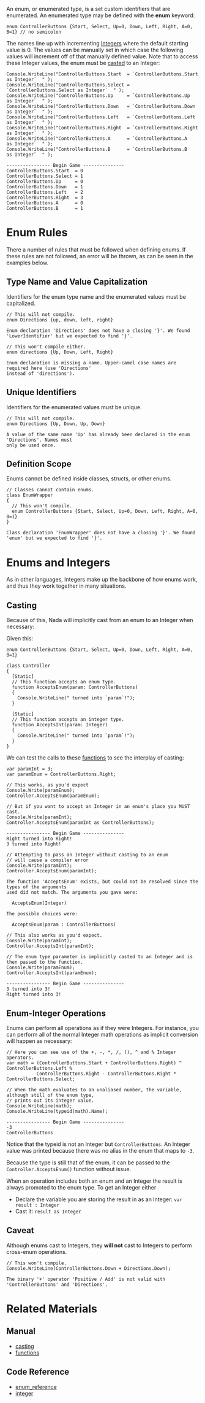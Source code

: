 An enum, or enumerated type, is a set custom identifiers that are enumerated. An enumerated type may be defined with the **enum** keyword:

```lang=csharp, name=Enum Definition
enum ControllerButtons {Start, Select, Up=0, Down, Left, Right, A=0, B=1} // no semicolon
```

The names line up with incrementing [Integers](https://github.com/ZilchEngine/ZilchDocs/blob/master/code_reference/nada_base_types/integer.markdown) where the default starting value is 0. The values can be manually set in which case the following values will increment off of that manually defined value. Note that to access these Integer values, the enum must be [casted](https://github.com/ZilchEngine/ZilchDocs/blob/master/zilch_editor_documentation/zeromanual/nada_in_zero/casting.markdown) to an Integer:
```lang=csharp, name=Casting Enums to Integers
Console.WriteLine("ControllerButtons.Start  = `ControllerButtons.Start  as Integer`  " );
Console.WriteLine("ControllerButtons.Select = `ControllerButtons.Select as Integer`  " );
Console.WriteLine("ControllerButtons.Up     = `ControllerButtons.Up     as Integer`  " );
Console.WriteLine("ControllerButtons.Down   = `ControllerButtons.Down   as Integer`  " );
Console.WriteLine("ControllerButtons.Left   = `ControllerButtons.Left   as Integer`  " );
Console.WriteLine("ControllerButtons.Right  = `ControllerButtons.Right  as Integer`  " );
Console.WriteLine("ControllerButtons.A      = `ControllerButtons.A      as Integer`  " );
Console.WriteLine("ControllerButtons.B      = `ControllerButtons.B      as Integer`  " );
```

```name=Console Window
---------------- Begin Game ---------------
ControllerButtons.Start  = 0  
ControllerButtons.Select = 1  
ControllerButtons.Up     = 0  
ControllerButtons.Down   = 1  
ControllerButtons.Left   = 2  
ControllerButtons.Right  = 3  
ControllerButtons.A      = 0  
ControllerButtons.B      = 1  
```

 # Enum Rules

There a number of rules that must be followed when defining enums. If these rules are not followed, an error will be thrown, as can be seen in the examples below.

 ## Type Name and Value Capitalization

Identifiers for the enum type name and the enumerated values must be capitalized.

```lang=csharp, name=Incorrect Value Identifiers
// This will not compile. 
enum Directions {up, down, left, right}
```

```name=Console Window
Enum declaration 'Directions' does not have a closing '}'. We found 'LowerIdentifier' but we expected to find '}'.
```

```lang=csharp, name=Incorrect Type Name Identifier
// This won't compile either.
enum directions {Up, Down, Left, Right}
```

```name=Console Window
Enum declaration is missing a name. Upper-camel case names are required here (use 'Directions'
instead of 'directions').    
```


 ## Unique Identifiers

Identifiers for the enumerated values must be unique.

```lang=csharp, name=Duplicate Identifiers
// This will not compile.
enum Directions {Up, Down, Up, Down}
```

```name=Console Window
A value of the same name 'Up' has already been declared in the enum 'Directions'. Names must 
only be used once.
```

 ## Definition Scope

Enums cannot be defined inside classes, structs, or other enums.

```lang=csharp, name=Incorrectly Defined Inside a Class
// Classes cannot contain enums.
class EnumWrapper
{
  // This won't compile.
  enum ControllerButtons {Start, Select, Up=0, Down, Left, Right, A=0, B=1}
}
```

```name=Console Window
Class declaration 'EnumWrapper' does not have a closing '}'. We found 'enum' but we expected to find '}'.
```

 # Enums and Integers

As in other languages, Integers make up the backbone of how enums work, and thus they work together in many situations.

 ## Casting

Because of this, Nada will implicitly cast from an enum to an Integer when necessary:

Given this:

```lang=csharp, name=Controller Class and Buttons Enum
enum ControllerButtons {Start, Select, Up=0, Down, Left, Right, A=0, B=1}

class Controller
{
  [Static]
  // This function accepts an enum type.
  function AcceptsEnum(param: ControllerButtons)
  {
    Console.WriteLine(" turned into `param`!");
  }
  
  [Static]
  // This function accepts an integer type.
  function AcceptsInt(param: Integer)
  {
    Console.WriteLine(" turned into `param`!");
  }
}
```

We can test the calls to these [functions](https://github.com/ZilchEngine/ZilchDocs/blob/master/zilch_editor_documentation/zeromanual/nada_in_zero/functions.markdown) to see the interplay of casting:

```lang=csharp, name=Implicit Enum Cast
var paramInt = 3;
var paramEnum = ControllerButtons.Right;

// This works, as you'd expect
Console.Write(paramEnum);
Controller.AcceptsEnum(paramEnum);

// But if you want to accept an Integer in an enum's place you MUST cast. 
Console.Write(paramInt);
Controller.AcceptsEnum(paramInt as ControllerButtons);
```

```name=Console Window
---------------- Begin Game ---------------
Right turned into Right!
3 turned into Right!    
```

```lang=csharp, name=Passing Integer to a Function That Expects Enum
// Attempting to pass an Integer without casting to an enum 
// will cause a compiler error
Console.Write(paramInt);
Controller.AcceptsEnum(paramInt);
```

```name=Console Window
The function 'AcceptsEnum' exists, but could not be resolved since the types of the arguments 
used did not match. The arguments you gave were: 

  AcceptsEnum(Integer)

The possible choices were: 

  AcceptsEnum(param : ControllerButtons)
```

```lang=csharp, name=Passing Enum to a Function That Expects Integer
// This also works as you'd expect. 
Console.Write(paramInt);
Controller.AcceptsInt(paramInt);

// The enum type parameter is implicitly casted to an Integer and is then passed to the function. 
Console.Write(paramEnum);
Controller.AcceptsInt(paramEnum);
```

```name=Console Window
---------------- Begin Game ---------------
3 turned into 3!
Right turned into 3!
```

 ## Enum-Integer Operations

Enums can perform all operations as if they were Integers. For instance, you can perform all of the normal Integer math operations as implicit conversion will happen as necessary:
```lang=csharp, name=Using Integer Operations on an Enum
// Here you can see use of the +, -, *, /, (), ^ and % Integer operators.
var math = (ControllerButtons.Start + ControllerButtons.Right) ^ ControllerButtons.Left % 
           ControllerButtons.Right - ControllerButtons.Right * ControllerButtons.Select;
           
// When the math evaluates to an unaliased number, the variable, although still of the enum type, 
// prints out its integer value.
Console.WriteLine(math); 
Console.WriteLine(typeid(math).Name);
```

```name=Console Window
---------------- Begin Game ---------------
-3
ControllerButtons
```
Notice that the typeid is not an Integer but `ControllerButtons`. An Integer value was printed because there was no alias in the enum that maps to `-3`.


Because the type is still that of the enum, it can be passed to the `Controller.AcceptsEnum()` function without issue.  

When an operation includes both an enum and an Integer the result is always promoted to the enum type. To get an Integer either 

- Declare the variable you are storing the result in as an Integer: `var result : Integer`
- Cast it: `result as Integer`

 ## Caveat

Although enums cast to Integers, they **will not** cast to Integers to perform cross-enum operations.

```lang=csharp, name=Invalid Cross-Enum Operation
// This won't compile.
Console.WriteLine(ControllerButtons.Down + Directions.Down);
```

```name=Console Window
The binary '+' operator 'Positive / Add' is not valid with 'ControllerButtons' and 'Directions'.
```

 # Related Materials
 ## Manual
- [casting](https://github.com/ZilchEngine/ZilchDocs/blob/master/zilch_editor_documentation/zeromanual/nada_in_zero/casting.markdown)
- [functions](https://github.com/ZilchEngine/ZilchDocs/blob/master/zilch_editor_documentation/zeromanual/nada_in_zero/functions.markdown)

 ## Code Reference
- [enum_reference](https://github.com/ZilchEngine/ZilchDocs/blob/master/code_reference/enum_reference.markdown)
- [integer](https://github.com/ZilchEngine/ZilchDocs/blob/master/code_reference/nada_base_types/integer.markdown) 

 